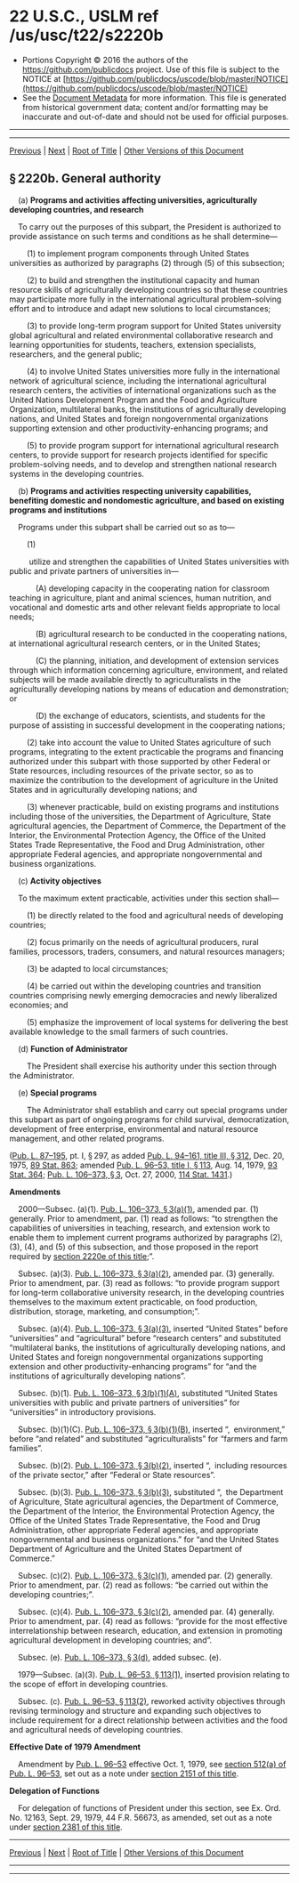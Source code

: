 ---
---

# 22 U.S.C., USLM ref /us/usc/t22/s2220b

* Portions Copyright © 2016 the authors of the https://github.com/publicdocs project.
  Use of this file is subject to the NOTICE at [https://github.com/publicdocs/uscode/blob/master/NOTICE](https://github.com/publicdocs/uscode/blob/master/NOTICE)
* See the [Document Metadata](././../../../../../../..//README.md) for more information.
  This file is generated from historical government data; content and/or formatting may be inaccurate and out-of-date and should not be used for official purposes.

----------
----------

[Previous](./../../../../../../..//us/usc/t22/ch32/schI/ptII/sptxii/m__us_usc_t22_s2220a.md) | [Next](./../../../../../../..//us/usc/t22/ch32/schI/ptII/sptxii/m__us_usc_t22_s2220c.md) | [Root of Title](./../../../../../../../) | [Other Versions of this Document](https://publicdocs.github.io/go/links?ns=uslm&ref=%2Fus%2Fusc%2Ft22%2Fs2220b)

## § 2220b. General authority

    (a) __Programs and activities affecting universities, agriculturally developing countries, and research__ 

    To carry out the purposes of this subpart, the President is authorized to provide assistance on such terms and conditions as he shall determine—

        (1) to implement program components through United States universities as authorized by paragraphs (2) through (5) of this subsection;

        (2) to build and strengthen the institutional capacity and human resource skills of agriculturally developing countries so that these countries may participate more fully in the international agricultural problem-solving effort and to introduce and adapt new solutions to local circumstances;

        (3) to provide long-term program support for United States university global agricultural and related environmental collaborative research and learning opportunities for students, teachers, extension specialists, researchers, and the general public;

        (4) to involve United States universities more fully in the international network of agricultural science, including the international agricultural research centers, the activities of international organizations such as the United Nations Development Program and the Food and Agriculture Organization, multilateral banks, the institutions of agriculturally developing nations, and United States and foreign nongovernmental organizations supporting extension and other productivity-enhancing programs; and

        (5) to provide program support for international agricultural research centers, to provide support for research projects identified for specific problem-solving needs, and to develop and strengthen national research systems in the developing countries.

    (b) __Programs and activities respecting university capabilities, benefiting domestic and nondomestic agriculture, and based on existing programs and institutions__ 

    Programs under this subpart shall be carried out so as to—

        (1)

         utilize and strengthen the capabilities of United States universities with public and private partners of universities in—

            (A) developing capacity in the cooperating nation for classroom teaching in agriculture, plant and animal sciences, human nutrition, and vocational and domestic arts and other relevant fields appropriate to local needs;

            (B) agricultural research to be conducted in the cooperating nations, at international agricultural research centers, or in the United States;

            (C) the planning, initiation, and development of extension services through which information concerning agriculture, environment, and related subjects will be made available directly to agriculturalists in the agriculturally developing nations by means of education and demonstration; or

            (D) the exchange of educators, scientists, and students for the purpose of assisting in successful development in the cooperating nations;

        (2) take into account the value to United States agriculture of such programs, integrating to the extent practicable the programs and financing authorized under this subpart with those supported by other Federal or State resources, including resources of the private sector, so as to maximize the contribution to the development of agriculture in the United States and in agriculturally developing nations; and

        (3) whenever practicable, build on existing programs and institutions including those of the universities, the Department of Agriculture, State agricultural agencies, the Department of Commerce, the Department of the Interior, the Environmental Protection Agency, the Office of the United States Trade Representative, the Food and Drug Administration, other appropriate Federal agencies, and appropriate nongovernmental and business organizations.

    (c) __Activity objectives__ 

    To the maximum extent practicable, activities under this section shall—

        (1) be directly related to the food and agricultural needs of developing countries;

        (2) focus primarily on the needs of agricultural producers, rural families, processors, traders, consumers, and natural resources managers;

        (3) be adapted to local circumstances;

        (4) be carried out within the developing countries and transition countries comprising newly emerging democracies and newly liberalized economies; and

        (5) emphasize the improvement of local systems for delivering the best available knowledge to the small farmers of such countries.

    (d) __Function of Administrator__ 

        The President shall exercise his authority under this section through the Administrator.

    (e) __Special programs__ 

        The Administrator shall establish and carry out special programs under this subpart as part of ongoing programs for child survival, democratization, development of free enterprise, environmental and natural resource management, and other related programs.

([Pub. L. 87–195][/us/pl/87/195], pt. I, § 297, as added [Pub. L. 94–161, title III, § 312][/us/pl/94/161/s312], Dec. 20, 1975, [89 Stat. 863][/us/stat/89/863]; amended [Pub. L. 96–53, title I, § 113][/us/pl/96/53/s113], Aug. 14, 1979, [93 Stat. 364][/us/stat/93/364]; [Pub. L. 106–373, § 3][/us/pl/106/373/s3], Oct. 27, 2000, [114 Stat. 1431][/us/stat/114/1431].)

 __Amendments__ 

    2000—Subsec. (a)(1). [Pub. L. 106–373, § 3(a)(1)][/us/pl/106/373/s3/a/1], amended par. (1) generally. Prior to amendment, par. (1) read as follows: “to strengthen the capabilities of universities in teaching, research, and extension work to enable them to implement current programs authorized by paragraphs (2), (3), (4), and (5) of this subsection, and those proposed in the report required by [section 2220e of this title][/us/usc/t22/s2220e];”.

    Subsec. (a)(3). [Pub. L. 106–373, § 3(a)(2)][/us/pl/106/373/s3/a/2], amended par. (3) generally. Prior to amendment, par. (3) read as follows: “to provide program support for long-term collaborative university research, in the developing countries themselves to the maximum extent practicable, on food production, distribution, storage, marketing, and consumption;”.

    Subsec. (a)(4). [Pub. L. 106–373, § 3(a)(3)][/us/pl/106/373/s3/a/3], inserted “United States” before “universities” and “agricultural” before “research centers” and substituted “multilateral banks, the institutions of agriculturally developing nations, and United States and foreign nongovernmental organizations supporting extension and other productivity-enhancing programs” for “and the institutions of agriculturally developing nations”.

    Subsec. (b)(1). [Pub. L. 106–373, § 3(b)(1)(A)][/us/pl/106/373/s3/b/1/A], substituted “United States universities with public and private partners of universities” for “universities” in introductory provisions.

    Subsec. (b)(1)(C). [Pub. L. 106–373, § 3(b)(1)(B)][/us/pl/106/373/s3/b/1/B], inserted “, environment,” before “and related” and substituted “agriculturalists” for “farmers and farm families”.

    Subsec. (b)(2). [Pub. L. 106–373, § 3(b)(2)][/us/pl/106/373/s3/b/2], inserted “, including resources of the private sector,” after “Federal or State resources”.

    Subsec. (b)(3). [Pub. L. 106–373, § 3(b)(3)][/us/pl/106/373/s3/b/3], substituted “, the Department of Agriculture, State agricultural agencies, the Department of Commerce, the Department of the Interior, the Environmental Protection Agency, the Office of the United States Trade Representative, the Food and Drug Administration, other appropriate Federal agencies, and appropriate nongovernmental and business organizations.” for “and the United States Department of Agriculture and the United States Department of Commerce.”

    Subsec. (c)(2). [Pub. L. 106–373, § 3(c)(1)][/us/pl/106/373/s3/c/1], amended par. (2) generally. Prior to amendment, par. (2) read as follows: “be carried out within the developing countries;”.

    Subsec. (c)(4). [Pub. L. 106–373, § 3(c)(2)][/us/pl/106/373/s3/c/2], amended par. (4) generally. Prior to amendment, par. (4) read as follows: “provide for the most effective interrelationship between research, education, and extension in promoting agricultural development in developing countries; and”.

    Subsec. (e). [Pub. L. 106–373, § 3(d)][/us/pl/106/373/s3/d], added subsec. (e).

    1979—Subsec. (a)(3). [Pub. L. 96–53, § 113(1)][/us/pl/96/53/s113/1], inserted provision relating to the scope of effort in developing countries.

    Subsec. (c). [Pub. L. 96–53, § 113(2)][/us/pl/96/53/s113/2], reworked activity objectives through revising terminology and structure and expanding such objectives to include requirement for a direct relationship between activities and the food and agricultural needs of developing countries.

 __Effective Date of 1979 Amendment__ 

    Amendment by [Pub. L. 96–53][/us/pl/96/53] effective Oct. 1, 1979, see [section 512(a) of Pub. L. 96–53][/us/pl/96/53/s512/a], set out as a note under [section 2151 of this title][/us/usc/t22/s2151].

 __Delegation of Functions__ 

    For delegation of functions of President under this section, see Ex. Ord. No. 12163, Sept. 29, 1979, 44 F.R. 56673, as amended, set out as a note under [section 2381 of this title][/us/usc/t22/s2381].

----------

[Previous](./../../../../../../..//us/usc/t22/ch32/schI/ptII/sptxii/m__us_usc_t22_s2220a.md) | [Next](./../../../../../../..//us/usc/t22/ch32/schI/ptII/sptxii/m__us_usc_t22_s2220c.md) | [Root of Title](./../../../../../../../) | [Other Versions of this Document](https://publicdocs.github.io/go/links?ns=uslm&ref=%2Fus%2Fusc%2Ft22%2Fs2220b)

----------
----------

[/us/pl/87/195]: https://publicdocs.github.io/go/links?ns=uslm&ref=%2Fus%2Fpl%2F87%2F195
[/us/pl/94/161/s312]: https://publicdocs.github.io/go/links?ns=uslm&ref=%2Fus%2Fpl%2F94%2F161%2Fs312
[/us/stat/89/863]: https://publicdocs.github.io/go/links?ns=uslm&ref=%2Fus%2Fstat%2F89%2F863
[/us/pl/96/53/s113]: https://publicdocs.github.io/go/links?ns=uslm&ref=%2Fus%2Fpl%2F96%2F53%2Fs113
[/us/stat/93/364]: https://publicdocs.github.io/go/links?ns=uslm&ref=%2Fus%2Fstat%2F93%2F364
[/us/pl/106/373/s3]: https://publicdocs.github.io/go/links?ns=uslm&ref=%2Fus%2Fpl%2F106%2F373%2Fs3
[/us/stat/114/1431]: https://publicdocs.github.io/go/links?ns=uslm&ref=%2Fus%2Fstat%2F114%2F1431
[/us/pl/106/373/s3/a/1]: https://publicdocs.github.io/go/links?ns=uslm&ref=%2Fus%2Fpl%2F106%2F373%2Fs3%2Fa%2F1
[/us/usc/t22/s2220e]: https://publicdocs.github.io/go/links?ns=uslm&ref=%2Fus%2Fusc%2Ft22%2Fs2220e
[/us/pl/106/373/s3/a/2]: https://publicdocs.github.io/go/links?ns=uslm&ref=%2Fus%2Fpl%2F106%2F373%2Fs3%2Fa%2F2
[/us/pl/106/373/s3/a/3]: https://publicdocs.github.io/go/links?ns=uslm&ref=%2Fus%2Fpl%2F106%2F373%2Fs3%2Fa%2F3
[/us/pl/106/373/s3/b/1/A]: https://publicdocs.github.io/go/links?ns=uslm&ref=%2Fus%2Fpl%2F106%2F373%2Fs3%2Fb%2F1%2FA
[/us/pl/106/373/s3/b/1/B]: https://publicdocs.github.io/go/links?ns=uslm&ref=%2Fus%2Fpl%2F106%2F373%2Fs3%2Fb%2F1%2FB
[/us/pl/106/373/s3/b/2]: https://publicdocs.github.io/go/links?ns=uslm&ref=%2Fus%2Fpl%2F106%2F373%2Fs3%2Fb%2F2
[/us/pl/106/373/s3/b/3]: https://publicdocs.github.io/go/links?ns=uslm&ref=%2Fus%2Fpl%2F106%2F373%2Fs3%2Fb%2F3
[/us/pl/106/373/s3/c/1]: https://publicdocs.github.io/go/links?ns=uslm&ref=%2Fus%2Fpl%2F106%2F373%2Fs3%2Fc%2F1
[/us/pl/106/373/s3/c/2]: https://publicdocs.github.io/go/links?ns=uslm&ref=%2Fus%2Fpl%2F106%2F373%2Fs3%2Fc%2F2
[/us/pl/106/373/s3/d]: https://publicdocs.github.io/go/links?ns=uslm&ref=%2Fus%2Fpl%2F106%2F373%2Fs3%2Fd
[/us/pl/96/53/s113/1]: https://publicdocs.github.io/go/links?ns=uslm&ref=%2Fus%2Fpl%2F96%2F53%2Fs113%2F1
[/us/pl/96/53/s113/2]: https://publicdocs.github.io/go/links?ns=uslm&ref=%2Fus%2Fpl%2F96%2F53%2Fs113%2F2
[/us/pl/96/53]: https://publicdocs.github.io/go/links?ns=uslm&ref=%2Fus%2Fpl%2F96%2F53
[/us/pl/96/53/s512/a]: https://publicdocs.github.io/go/links?ns=uslm&ref=%2Fus%2Fpl%2F96%2F53%2Fs512%2Fa
[/us/usc/t22/s2151]: https://publicdocs.github.io/go/links?ns=uslm&ref=%2Fus%2Fusc%2Ft22%2Fs2151
[/us/usc/t22/s2381]: https://publicdocs.github.io/go/links?ns=uslm&ref=%2Fus%2Fusc%2Ft22%2Fs2381


